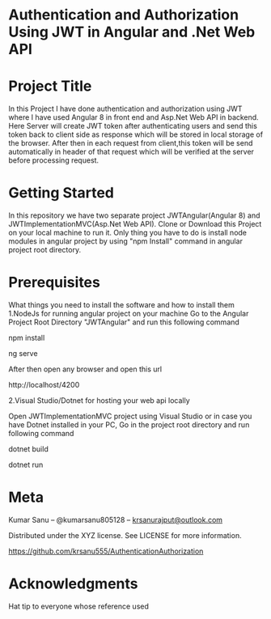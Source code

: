 # Authentication and Authorization Using JWT in Angular and .Net Web API
# Project Title

In this Project I have done authentication and authorization using JWT where I have used Angular 8 in front end and  Asp.Net Web API in backend. Here Server will create JWT token after authenticating users and send this token back to client side as response which will be stored in local storage of the browser. After then in each request from client,this token will be send automatically in header of that request which will be verified at the server before processing request.

# Getting Started

In this repository we have two separate project JWTAngular(Angular 8) and JWTImplementationMVC(Asp.Net Web API).
Clone or Download this Project on your local machine to run it. Only thing you have to do is install node modules in angular project by using "npm Install" command in angular project root directory.

# Prerequisites

What things you need to install the software and how to install them
1.NodeJs for running angular project on your machine
Go to the Angular Project Root Directory "JWTAngular" and run this following command

npm install

ng serve

After then open any browser and open this url

http://localhost/4200

2.Visual Studio/Dotnet for hosting your web api locally

Open JWTImplementationMVC project using Visual Studio or in case you have Dotnet installed in your PC, Go in the project root directory and run following command 

dotnet build

dotnet run

# Meta

Kumar Sanu – @kumarsanu805128 – krsanurajput@outlook.com

Distributed under the XYZ license. See LICENSE for more information.

https://github.com/krsanu555/AuthenticationAuthorization

# Acknowledgments

Hat tip to everyone whose reference used

